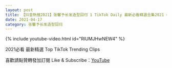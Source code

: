 ```yaml
---
layout: post
title: 【抖音熱搜2021】张馨予长发造型回归 1 TikTok Daily 最新必看精選合集2021 04 17
date: 2021-04-17
category: 张馨予长发造型回归
---
```


{% include youtube-video.html id="RlUMJHwNEW4" %}

2021必看 最新精選 Top TikTok Trending Clips

喜歡請點贊轉發加訂閱 Like & Subscribe：[YouTube](https://www.youtube.com/channel/UCAoR7VcanIPd04uEq_GIylA/videos)

